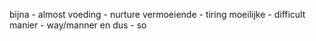 bijna - almost
voeding - nurture
vermoeiende - tiring
moeilijke - difficult
manier - way/manner
en dus - so

